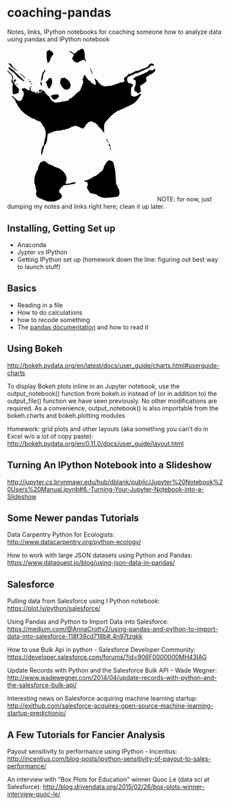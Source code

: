 # coaching-pandas
Notes, links, IPython notebooks for coaching someone how to analyze data using pandas and IPython notebook
<?xml version="1.0" encoding="UTF-8" standalone="no"?>
<!-- Created with Inkscape (http://www.inkscape.org/) -->

<svg
   xmlns:dc="http://purl.org/dc/elements/1.1/"
   xmlns:cc="http://creativecommons.org/ns#"
   xmlns:rdf="http://www.w3.org/1999/02/22-rdf-syntax-ns#"
   xmlns:svg="http://www.w3.org/2000/svg"
   xmlns="http://www.w3.org/2000/svg"
   xmlns:sodipodi="http://sodipodi.sourceforge.net/DTD/sodipodi-0.dtd"
   xmlns:inkscape="http://www.inkscape.org/namespaces/inkscape"
   id="svg2"
   version="1.1"
   inkscape:version="0.48.0 r9654"
   width="344.20938"
   height="354.33072"
   sodipodi:docname="pangagun.png">
  <metadata
     id="metadata8">
    <rdf:RDF>
      <cc:Work
         rdf:about="">
        <dc:format>image/svg+xml</dc:format>
        <dc:type
           rdf:resource="http://purl.org/dc/dcmitype/StillImage" />
        <dc:title></dc:title>
      </cc:Work>
    </rdf:RDF>
  </metadata>
  <defs
     id="defs6" />
  <sodipodi:namedview
     pagecolor="#ffffff"
     bordercolor="#666666"
     borderopacity="1"
     objecttolerance="10"
     gridtolerance="10"
     guidetolerance="10"
     inkscape:pageopacity="0"
     inkscape:pageshadow="2"
     inkscape:window-width="1078"
     inkscape:window-height="712"
     id="namedview4"
     showgrid="false"
     fit-margin-top="0"
     fit-margin-left="0"
     fit-margin-right="0"
     fit-margin-bottom="0"
     inkscape:zoom="0.62616822"
     inkscape:cx="156.07638"
     inkscape:cy="122.75039"
     inkscape:window-x="0"
     inkscape:window-y="0"
     inkscape:window-maximized="0"
     inkscape:current-layer="svg2" />
  <path
     style="fill:#000000"
     d="m 93.875821,353.72969 c -1.816662,-0.45129 -3.634843,-1.15236 -4.040405,-1.55792 -0.405562,-0.40556 -1.191923,-0.56297 -1.747463,-0.34979 -0.555539,0.21318 -1.488767,-0.18918 -2.073832,-0.89414 -0.585064,-0.70496 -1.905368,-1.28175 -2.934003,-1.28175 -1.028635,0 -2.334841,-0.5598 -2.90268,-1.244 -0.567838,-0.68421 -1.935491,-1.24401 -3.03923,-1.24401 -1.103739,0 -2.457549,-0.36022 -3.008466,-0.80049 -6.645722,-5.311 -7.22152,-6.03296 -7.20191,-9.03013 0.01088,-1.66326 0.360443,-4.49305 0.776803,-6.28844 0.598364,-2.5802 0.49659,-3.45476 -0.485614,-4.17297 -0.828803,-0.60603 -1.304266,-2.60771 -1.427703,-6.01057 -0.124864,-3.44218 -0.646277,-5.61156 -1.602788,-6.66849 -2.242297,-2.47771 -1.392606,-16.39609 1.404667,-23.00916 1.15765,-2.73681 2.113675,-5.42556 2.124502,-5.975 0.01082,-0.54943 0.907841,-1.88712 1.993366,-2.97265 1.438174,-1.43818 1.986939,-2.93433 2.022545,-5.51428 0.02688,-1.94734 0.602212,-4.15506 1.278527,-4.90605 0.676314,-0.75099 1.723044,-2.95155 2.326065,-4.89012 0.603022,-1.93858 1.477565,-3.52469 1.94343,-3.52469 0.465865,0 2.239652,-0.7464 3.94175,-1.65867 1.702106,-0.91227 3.775308,-1.65867 4.607133,-1.65867 1.246037,0 7.758679,4.72729 9.274989,6.73238 0.228068,0.30159 2.094075,1.03826 4.146685,1.63704 2.052611,0.5988 5.452701,2.13285 7.555761,3.40901 2.10306,1.27616 4.43692,2.3203 5.18636,2.3203 0.74944,0 2.75524,0.7464 4.45735,1.65867 1.7021,0.91227 3.75336,1.65867 4.55834,1.65867 0.805,0 1.46363,0.4687 1.46363,1.04156 0,0.57286 1.0263,1.51108 2.28067,2.08495 4.17008,1.9078 8.58902,6.86776 11.09525,12.45367 2.14042,4.77059 2.3865,6.06831 1.89566,9.99686 -0.31023,2.48302 -1.06483,5.47982 -1.67687,6.65954 -1.00324,1.93374 -0.94486,2.23483 0.59289,3.05781 1.98861,1.06427 6.47587,0.40187 13.18052,-1.94568 4.29954,-1.50544 9.78534,-1.93159 9.33004,-0.72478 -0.11404,0.30225 -0.20734,0.89284 -0.20734,1.31242 0,1.14442 -10.93254,3.43773 -20.31875,4.26225 -7.20953,0.63332 -8.45595,0.9703 -9.53738,2.57852 -0.6842,1.01749 -2.50751,2.98843 -4.05179,4.37988 -4.98626,4.49276 -5.9838,9.5771 -2.31991,11.8244 2.2486,1.37923 4.78754,6.70657 4.23861,8.89369 -0.71064,2.83141 -4.35235,5.79352 -9.23754,7.51367 -2.18466,0.76925 -4.71851,1.80619 -5.63078,2.30433 -2.22232,1.21349 -14.106921,1.56735 -18.231089,0.54283 z M 218.98715,344.2398 c -2.78801,-0.92084 -5.68683,-2.18694 -6.44183,-2.81352 -0.75499,-0.62659 -1.61029,-0.90168 -1.90066,-0.61133 -0.29036,0.29037 -0.94733,-0.30955 -1.45994,-1.33315 -0.5126,-1.02361 -1.66597,-1.87499 -2.56303,-1.89195 -0.89706,-0.017 -2.00378,-0.26055 -2.45937,-0.54125 -0.65305,-0.40239 -7.12982,-1.66709 -9.60386,-1.87533 -1.0206,-0.0859 -6.53605,-6.52013 -7.03949,-8.21215 -0.29138,-0.97926 -1.03577,-2.58425 -1.65422,-3.56664 -0.97103,-1.54246 -0.91257,-2.22139 0.42854,-4.97602 1.0648,-2.18709 1.29263,-3.50432 0.72475,-4.1902 -0.45555,-0.55018 -0.6251,-1.32907 -0.37678,-1.73085 1.00871,-1.63212 -2.04987,-4.31817 -4.91706,-4.31817 -1.87847,0 -2.85566,-0.39259 -2.85566,-1.14728 0,-1.15158 2.40453,-2.13761 5.26436,-2.15875 2.03211,-0.015 15.70033,-6.66358 16.54695,-8.04885 0.36476,-0.59684 1.20582,-1.08517 1.86901,-1.08517 2.27631,0 6.6218,-2.90789 11.1506,-7.46169 2.49369,-2.50746 5.00969,-4.44977 5.59112,-4.31625 0.58143,0.13352 1.42668,-0.61394 1.87834,-1.66102 0.45164,-1.04708 1.16835,-2.46358 1.59266,-3.14778 1.26105,-2.03344 1.98733,-4.4651 1.79582,-6.0127 -0.0988,-0.79823 0.17597,-1.45134 0.61055,-1.45134 0.43458,0 1.58151,-1.68357 2.54875,-3.74128 1.89591,-4.03339 8.54404,-11.09759 9.04097,-9.60681 0.16648,0.49942 1.43062,0.90804 2.8092,0.90804 2.56293,0 6.6166,2.81637 7.22377,5.01886 0.18211,0.66065 0.48745,2.32077 0.67851,3.68918 0.19106,1.3684 0.67726,3.23441 1.08044,4.14668 1.49752,3.38838 3.4673,18.57203 3.71186,28.61213 0.13888,5.70169 0.51021,11.11311 0.82517,12.02539 1.22731,3.55486 2.40736,5.39069 3.46507,5.39069 0.60713,0 1.10387,0.41312 1.10387,0.91806 0,0.50494 -0.55981,0.70326 -1.24401,0.4407 -1.78793,-0.68609 -1.53389,0.83215 0.36135,2.15963 2.03848,1.4278 4.17226,7.49313 4.18794,11.90426 0.0127,3.56356 -1.99133,8.57075 -3.6038,9.00448 -3.7318,1.00381 -15.77823,2.4572 -23.75782,2.86635 -8.20831,0.42088 -10.25189,0.25515 -14.61207,-1.18497 z M 80.048153,246.39262 c -0.265214,-0.45558 -0.745208,-2.28367 -1.066659,-4.06245 -0.676038,-3.74089 2.599008,-17.08463 4.193201,-17.08463 1.240299,0 2.050155,-2.62662 2.557087,-8.29337 0.224427,-2.50874 0.980608,-5.86756 1.680411,-7.46403 1.105771,-2.52264 1.809381,-7.03539 2.004259,-12.85472 0.123007,-3.67322 -0.499187,-8.56929 -1.046043,-8.23132 -0.320075,0.19781 -0.829486,-1.10549 -1.132037,-2.89624 -0.302542,-1.79074 -1.082019,-3.46003 -1.732161,-3.70951 -0.650151,-0.24949 -1.187802,-1.30502 -1.194785,-2.34565 -0.0097,-1.44372 -0.189536,-1.61264 -0.759009,-0.71288 -0.554453,0.87603 -0.972116,0.34305 -1.624729,-2.07335 -0.48313,-1.78887 -1.670724,-3.74485 -2.639099,-4.34663 -0.968374,-0.60177 -1.54354,-1.31127 -1.278143,-1.57666 0.763502,-0.76351 -2.208697,-2.66444 -4.211424,-2.69352 -0.999385,-0.0145 -2.051477,-0.40566 -2.337983,-0.86923 -0.286506,-0.46358 -0.821382,-0.65717 -1.188614,-0.43021 -0.367233,0.22696 -1.56648,-0.42005 -2.664994,-1.43782 -1.098515,-1.01775 -4.224379,-2.54381 -6.946366,-3.39121 -2.721988,-0.84742 -5.50887,-2.0082 -6.193073,-2.57952 -0.684203,-0.57131 -3.950573,-2.60064 -7.258599,-4.50962 -5.398647,-3.11543 -15.962837,-12.21445 -15.962837,-13.74893 0,-0.55419 -4.711982,-6.93163 -5.831015,-7.89198 -0.26575,-0.22807 -0.957536,-1.58837 -1.5373,-3.0229 -0.579765,-1.43453 -1.689851,-3.30054 -2.466856,-4.14669 -0.777007,-0.84615 -1.872132,-3.08978 -2.433613,-4.98584 -0.561481,-1.89606 -1.987143,-4.32187 -3.168139,-5.39069 -4.78228,-4.32803 -5.296502,-4.87902 -5.296502,-5.67532 0,-1.71074 1.747707,-0.69144 6.811688,3.97271 7.093958,6.53385 9.135859,7.72438 12.197865,7.11198 3.196494,-0.6393 3.66755,-1.24317 6.693097,-8.5802 3.268181,-7.92542 3.269808,-11.40371 0.0068,-14.529878 -3.155991,-3.02363 -3.232863,-5.19587 -0.207334,-5.85882 1.254372,-0.27486 2.761932,-0.64912 3.350134,-0.83169 1.139762,-0.35377 3.682244,0.86169 6.394575,3.05699 1.878986,1.52081 5.716645,2.61646 6.482395,1.85071 0.279736,-0.27974 0.139769,-1.19781 -0.311038,-2.04014 -0.98158,-1.8341 2.179869,-7.36255 4.195356,-7.33646 0.933078,0.0121 0.833108,0.32669 -0.399972,1.2587 -2.578491,1.94892 -2.115978,7.4526 0.83973,9.99236 2.248365,1.93196 3.467848,2.321018 6.366475,2.031128 0.778549,-0.0779 1.894626,0.62556 2.480171,1.56317 1.146887,1.83646 6.470998,2.48274 6.470998,0.7855 0,-0.5664 0.79583,-0.7195 2.073343,-0.39887 1.140338,0.28621 2.073342,0.16602 2.073342,-0.26708 0,-0.4331 0.839704,-0.90671 1.866009,-1.05247 1.199185,-0.17031 1.96071,-0.931828 2.131023,-2.131018 0.312021,-2.19697 -1.319884,-2.51973 -2.096559,-0.41467 -0.543959,1.47432 -1.8302,2.659608 -2.911115,2.682648 -0.327786,0.007 -0.395644,-0.50936 -0.150796,-1.147418 0.244849,-0.63807 0.04653,-1.40649 -0.440696,-1.70763 -0.487232,-0.30112 -0.885877,-1.14747 -0.885877,-1.88077 0,-0.73331 0.235671,-1.09762 0.523713,-0.80958 0.288042,0.28805 1.164473,0.18079 1.947625,-0.23834 1.675799,-0.89686 6.317122,0.20513 6.061761,1.43925 -0.09621,0.46501 0.930093,1.06647 2.280676,1.33658 1.350592,0.27012 2.455617,0.90415 2.455617,1.40895 0,1.595068 6.05528,8.383308 9.312002,10.439188 2.24019,1.41417 3.12805,2.55592 3.12805,4.0225 0,5.10314 12.989031,13.69265 16.060821,10.62086 0.31893,-0.31893 2.29903,-0.47414 4.40021,-0.34493 2.10118,0.12921 4.05118,-0.13859 4.33332,-0.5951 0.28215,-0.45653 2.58808,-0.98365 5.1243,-1.17141 2.53622,-0.18775 4.9592,-0.54447 5.38441,-0.7927 0.4252,-0.24823 2.58194,-0.71376 4.79274,-1.03453 3.34077,-0.48469 3.95302,-0.83795 3.62516,-2.09167 -0.39411,-1.50709 2.22902,-3.34183 4.77781,-3.34183 0.63168,0 1.97028,-1.15409 2.97469,-2.56463 1.38832,-1.94973 1.99536,-2.29771 2.53178,-1.45134 0.38808,0.61231 0.71132,0.71344 0.7183,0.22473 0.0163,-1.14375 8.47201,-9.82036 9.86328,-10.12102 1.70614,-0.3687 6.73616,-5.628698 6.73616,-7.044138 0,-0.71468 0.9217,-3.13448 2.04822,-5.37734 1.12653,-2.24285 2.62402,-6.28543 3.32776,-8.98351 1.18261,-4.53399 1.1735,-4.98339 -0.12019,-5.93261 -1.12354,-0.82437 -1.22258,-1.3971 -0.50198,-2.90268 0.49376,-1.03161 1.35405,-3.64837 1.91176,-5.81501 0.55772,-2.16664 1.30821,-3.93935 1.66775,-3.93935 1.73658,0 3.2774,1.15098 3.2774,2.4482 0,0.79278 0.75845,2.1278 1.68545,2.96672 0.92699,0.83892 2.46112,2.78036 3.40915,4.31432 1.09195,1.76681 2.59699,2.96366 4.10645,3.26555 1.31051,0.2621 2.19358,0.78263 1.96238,1.15672 -0.72262,1.16921 4.55793,5.94386 5.97307,5.40083 0.9433,-0.36198 1.15297,-0.12993 0.77426,0.85696 -0.40058,1.04389 -0.13723,1.25344 1.15167,0.91638 1.09014,-0.28508 1.67099,-0.0315 1.67099,0.72939 0,1.74669 1.47242,1.40536 2.53962,-0.58873 1.0376,-1.93878 -0.19411,-7.91454 -2.31472,-11.23017 -0.7197,-1.12526 -0.8388,-1.97806 -0.32093,-2.29812 0.45288,-0.2799 1.15645,0.0862 1.56346,0.81347 0.40703,0.7273 1.61421,1.76146 2.68263,2.29812 1.68872,0.84823 3.70631,3.42735 5.46692,6.98844 0.28189,0.57017 0.9391,1.03774 1.46047,1.03905 0.52136,0.001 1.67137,1.08222 2.55557,2.40201 0.88419,1.3198 2.08751,2.21548 2.67403,1.99041 0.58652,-0.22507 1.61076,0.13513 2.27607,0.80044 1.38723,1.38723 7.9916,2.65924 8.7163,1.67876 0.26586,-0.35968 2.90918,-0.70005 5.87406,-0.75637 2.96488,-0.0563 6.5103,-0.57987 7.87871,-1.16344 1.3684,-0.58357 3.20512,-1.19802 4.08159,-1.36544 0.87647,-0.16743 1.99608,-0.62709 2.48802,-1.02148 0.49192,-0.39439 2.20062,-0.98293 3.7971,-1.30787 1.59647,-0.32494 4.09557,-1.27664 5.55356,-2.1149 1.45798,-0.83826 3.76448,-1.49244 5.12554,-1.45374 1.36105,0.0387 3.61642,-0.40258 5.01192,-0.98061 2.05308,-0.85042 2.45977,-1.4281 2.13116,-3.02725 -0.22336,-1.08695 -0.59306,-2.88237 -0.82157,-3.98982 -0.34934,-1.69313 0.24455,-2.44123 3.73202,-4.70103 2.28111,-1.47811 4.14748,-2.92745 4.14748,-3.22076 0,-1.26103 3.58665,-4.23751 4.62572,-3.83878 1.40139,0.53777 5.7166,-1.21816 11.03361,-4.48975 2.31945,-1.42717 5.16612,-2.46956 6.74418,-2.46956 1.50184,0 5.00598,-1.06471 7.78697,-2.36603 2.78099,-1.30131 6.16389,-2.63502 7.51755,-2.96379 3.97032,-0.96428 11.22249,-4.6586 11.22697,-5.71912 0.008,-1.91892 3.77179,-5.54263 6.21591,-5.98472 1.85563,-0.33564 3.12039,0.0659 4.97602,1.57962 l 2.48801,2.02964 -2.25612,1.02877 c -1.81184,0.82619 -2.50986,0.81818 -3.54472,-0.0407 -0.70873,-0.5882 -1.39254,-0.92297 -1.51958,-0.74394 -0.12703,0.17904 -0.845,1.30907 -1.59549,2.51118 -1.52088,2.4361 -6.15802,5.25149 -13.53875,8.2199 -2.70241,1.08686 -7.66777,3.38875 -11.03415,5.11531 -3.36638,1.72657 -7.29166,3.13921 -8.72285,3.13921 -1.4312,0 -3.97521,0.93301 -5.65337,2.07335 -1.67816,1.14033 -3.29754,2.07334 -3.59863,2.07334 -0.30109,0 -2.91865,1.13168 -5.81681,2.51484 -4.66005,2.22403 -5.33174,2.84721 -5.8086,5.38912 -0.30475,1.6245 -0.0656,4.47833 0.55004,6.56334 1.00829,3.41488 1.33872,3.73008 4.44601,4.24104 5.28591,0.86921 8.74747,2.57699 8.74747,4.31561 0,0.85021 -1.10554,2.60501 -2.45675,3.89954 -2.40083,2.30015 -2.45652,2.54079 -2.44699,10.57289 0.0115,9.698958 0.90047,12.483568 3.65134,11.437688 1.28309,-0.48783 2.21956,-0.33927 3.04129,0.48245 1.03021,1.03021 1.64357,0.96689 4.63518,-0.47849 1.89632,-0.9162 3.79915,-1.66582 4.22852,-1.66582 0.42937,0 0.96019,-0.46784 1.17961,-1.03964 0.45182,-1.17742 6.28961,-3.5071 7.00231,-2.7944 0.25571,0.25571 -0.23873,1.44449 -1.09876,2.64175 -0.86002,1.19725 -2.54947,3.87659 -3.75432,5.95407 -1.20486,2.07749 -4.37707,6.00033 -7.04937,8.71743 -3.99013,4.05703 -6.78611,5.87469 -15.6401,10.16763 -12.95919,6.28337 -25.61236,12.01465 -26.52525,12.01465 -1.97282,0 -11.5993,7.21904 -16.72304,12.54086 -15.33644,15.92933 -15.32271,15.9056 -15.36166,26.56215 -0.0172,4.72113 0.10086,9.09702 0.26249,9.7242 0.62683,2.43238 -1.46224,1.58929 -3.36691,-1.35879 -2.9809,-4.61388 -7.00137,-9.28701 -8.00456,-9.30397 -0.48617,-0.008 -1.68013,-1.41446 -2.65324,-3.12496 -0.9731,-1.71051 -2.90676,-3.85642 -4.29701,-4.76869 -1.39026,-0.91227 -2.5288,-1.93858 -2.53011,-2.28068 -0.002,-0.3421 -0.6917,-0.622 -1.53417,-0.622 -0.84247,0 -2.37356,-0.73008 -3.4024,-1.62239 -1.46008,-1.26633 -2.61956,-1.51763 -5.28308,-1.14508 -3.50098,0.48969 -7.19882,2.38626 -7.19882,3.69219 0,0.40367 -0.54334,0.73395 -1.20742,0.73395 -0.66409,0 -2.73316,2.61241 -4.59794,5.80536 -3.18963,5.4614 -3.56502,5.80536 -6.33592,5.80536 -1.73071,0 -4.01837,-0.76954 -5.54715,-1.86601 -1.43096,-1.0263 -4.73901,-2.46223 -7.35122,-3.19096 -3.95159,-1.10237 -5.13823,-1.14741 -7.06365,-0.26807 -1.2728,0.58129 -5.0199,2.08685 -8.32688,3.3457 -3.30698,1.25885 -6.01269,2.61753 -6.01269,3.0193 0,0.40177 -0.77315,0.4851 -1.7181,0.18518 -1.08467,-0.34426 -2.28582,-0.0315 -3.25792,0.8482 -0.98958,0.89556 -2.16796,1.19414 -3.29771,0.83557 -1.02115,-0.3241 -2.30761,-0.10172 -3.06949,0.53058 -0.72138,0.59869 -2.84938,1.15971 -4.7289,1.24673 -5.17005,0.23935 -15.27265,1.84819 -16.90239,2.69172 -0.79363,0.41078 -4.14998,1.75129 -7.45855,2.97891 -6.628537,2.45948 -6.395932,2.09923 -7.23542,11.20591 -0.841587,9.12935 -2.082117,13.21804 -5.114804,16.85799 -1.074389,1.28953 -2.171279,3.34214 -2.437521,4.56136 -0.26625,1.21921 -1.170103,4.64257 -2.008563,7.60745 -0.838459,2.96488 -1.847315,6.88304 -2.241888,8.70702 -0.394582,1.82399 -0.934414,2.94359 -1.199628,2.48801 z m 161.151607,-10.3657 c 0,-1.14033 0.18824,-1.60684 0.41831,-1.03667 0.23007,0.57017 0.23007,1.50318 0,2.07334 -0.23007,0.57017 -0.41831,0.10367 -0.41831,-1.03667 z m -2.38291,-5.03721 c -0.11823,-1.68523 0.16214,-2.43406 0.82934,-2.21506 1.4254,0.46784 1.82331,4.7647 0.44104,4.76261 -0.62645,-8.3e-4 -1.16788,-1.0867 -1.27038,-2.54755 z m -1.22046,-5.07958 c -1.63307,-2.53203 -2.35161,-5.53118 -1.45753,-6.08374 1.06779,-0.65994 4.39736,6.28348 3.46176,7.21908 -0.47811,0.47811 -1.2431,0.0448 -2.00423,-1.13534 z m -3.99161,-9.37263 c 0,-0.6842 0.3732,-1.244 0.82934,-1.244 0.45614,0 0.82934,0.5598 0.82934,1.244 0,0.68421 -0.3732,1.24401 -0.82934,1.24401 -0.45614,0 -0.82934,-0.5598 -0.82934,-1.24401 z m -2.32214,-3.06854 c -1.15421,-1.15422 -1.34067,-3.98082 -0.26259,-3.98082 0.40293,0 0.96297,0.6531 1.24453,1.45134 0.28156,0.79824 0.7294,1.91784 0.99518,2.48801 0.61538,1.32012 -0.67148,1.34711 -1.97712,0.0415 z M 108.3749,117.66757 c -1.61183,-0.5993 -6.53032,-5.86913 -5.98593,-6.41352 0.22931,-0.22931 -0.0551,-0.98575 -0.63213,-1.68097 -0.87803,-1.05796 -0.78912,-1.26405 0.54529,-1.26405 0.87689,0 1.96586,-0.37151 2.41992,-0.82558 0.45407,-0.45407 3.67829,-1.06671 7.16493,-1.36144 l 6.33936,-0.53588 1.12604,2.75963 c 1.09654,2.6873 1.04895,2.82852 -1.81571,5.38844 -4.58527,4.09751 -6.5044,4.92144 -9.16177,3.93337 z M 13.270108,104.75593 c -1.044472,-1.69 -1.387747,-19.564298 -0.398621,-20.756118 0.679125,-0.81829 0.368726,-2.10757 -1.230802,-5.11228 l -2.138956,-4.01801 1.429443,-4.72113 c 1.716594,-5.66953 1.548858,-6.07725 -5.2627349,-12.79242 -5.49996517,-5.4221 -7.9124317,-9.83642 -3.0355787,-5.55449 1.5168279,1.33179 4.6906056,4.55564 7.0528386,7.1641 3.981592,4.39661 4.253821,4.96288 3.730993,7.76096 -0.310187,1.66008 -0.927734,3.45862 -1.372328,3.99677 -1.270152,1.53742 4.771059,11.42822 10.70149,17.5207 5.085203,5.22416 6.038153,6.99878 4.326362,8.05672 -0.471346,0.29131 -0.751247,1.89944 -0.622003,3.57363 0.225821,2.925188 0.122002,3.054698 -2.660441,3.318778 -1.592487,0.15114 -3.085294,0.55993 -3.317348,0.90843 -0.761308,1.14331 -6.573747,1.6714 -7.202314,0.65436 z m 288.589882,-3.04615 c -0.23733,-0.90756 -1.63336,-2.022178 -3.16637,-2.528118 -1.50804,-0.49769 -2.97464,-1.51145 -3.25912,-2.25278 -0.74397,-1.93876 0.37609,-8.71225 1.6898,-10.21896 1.53118,-1.75612 2.12684,-10.13301 0.9074,-12.76106 -0.61384,-1.32292 -1.6646,-2.12015 -2.7997,-2.12419 -2.77012,-0.01 -3.26384,-1.73067 -1.01024,-3.52116 1.09888,-0.87306 2.74437,-2.21213 3.65664,-2.9757 0.91227,-0.76357 2.59168,-1.51207 3.73202,-1.66332 1.14033,-0.15126 2.89991,-0.80436 3.91017,-1.45134 1.01026,-0.64698 2.27559,-1.17633 2.81184,-1.17633 0.53625,0 2.6953,-0.81134 4.79787,-1.80298 12.81004,-6.04162 15.84824,-7.73343 15.84824,-8.82503 0,-0.98101 0.87214,-1.10858 4.59101,-0.6715 4.19144,0.49263 4.75911,0.35821 6.52246,-1.54449 2.40637,-2.59651 2.83123,-2.59716 3.81646,-0.006 0.6911,1.81774 0.35067,2.53339 -2.71587,5.70912 -1.92831,1.99698 -5.46533,4.46653 -7.86004,5.48791 -2.39471,1.02136 -4.35402,2.18427 -4.35402,2.58423 0,0.39997 -0.50531,0.72721 -1.12291,0.72721 -0.61759,0 -2.1198,0.9239 -3.33823,2.0531 -1.64165,1.52142 -2.10253,2.59525 -1.77977,4.14668 0.23955,1.15148 0.62484,3.009 0.8562,4.12782 0.52809,2.5538 -2.01402,5.08248 -9.81302,9.76121 -4.80562,2.88296 -5.57715,3.65762 -5.10931,5.13018 0.30306,0.95396 0.88467,3.78707 1.29245,6.29582 0.71851,4.42041 0.66457,4.63182 -1.7458,6.842028 -2.92899,2.68576 -5.75143,2.97762 -6.35816,0.65745 z m -234.951943,0.0977 c 0,-0.75706 3.657985,-2.621138 5.143582,-2.621138 0.505368,0 0.243364,0.7464 -0.582229,1.658668 -1.490955,1.64749 -4.561353,2.29535 -4.561353,0.96247 z m 66.814103,-7.709718 c -2.30639,-1.39648 -8.27588,-7.64168 -8.06948,-8.44217 0.0959,-0.37181 -0.53913,-1.67801 -1.41113,-2.90268 -0.88603,-1.24437 -1.47508,-3.23178 -1.33528,-4.50511 0.93741,-8.53792 2.06368,-10.85856 5.11594,-10.54127 2.90282,0.30175 4.49611,-0.0435 3.9888,-0.86433 -0.86228,-1.3952 0.046,-0.94105 3.31735,1.65867 1.72192,1.36841 3.42393,2.48801 3.78226,2.48801 1.03649,0 5.75511,5.00081 5.75511,6.09929 0,0.54762 0.58759,1.83457 1.30575,2.85988 2.39209,3.4152 0.67108,10.97006 -3.0248,13.27818 -2.35508,1.47077 -7.62931,1.9585 -9.42452,0.87153 z m -38.879396,-4.24148 c -1.103209,-1.48244 -2.218966,-4.09867 -2.479452,-5.81384 -0.260487,-1.71516 -1.056261,-3.70113 -1.768387,-4.41325 -1.743059,-1.74306 -1.629747,-2.61688 0.423882,-3.26867 0.997319,-0.31654 1.537201,-1.01834 1.286327,-1.67211 -0.24604,-0.64117 0.264152,-1.34768 1.184027,-1.63964 0.888992,-0.28215 1.616353,-0.85679 1.616353,-1.27698 0,-3.30426 6.681476,-5.54636 7.893876,-2.64894 1.40434,3.35615 1.82513,8.02041 0.98138,10.87836 -0.48924,1.65717 -0.92331,3.19964 -0.9646,3.42771 -0.0413,0.22806 -0.69319,1.34767 -1.44868,2.48801 -0.7555,1.14034 -1.625951,3.09964 -1.934371,4.35402 -0.74224,3.0189 -2.33794,2.88077 -4.790355,-0.41467 z m -17.169414,-8.1531 c -1.254207,-5.22812 -0.125192,-6.84022 2.01163,-2.87238 0.979662,1.81912 1.336219,3.59845 0.994176,4.96125 -0.823499,3.28107 -1.896455,2.53542 -3.005806,-2.08887 z m -55.998261,0.84122 c -0.300662,-0.48648 -0.347517,-1.08365 -0.104122,-1.32705 0.594065,-0.59406 2.211566,0.45267 2.211566,1.43118 0,1.05987 -1.431777,0.98912 -2.107444,-0.10413 z m 34.002817,-0.82933 c -0.300662,-0.48649 -0.347517,-1.08366 -0.104122,-1.32706 0.594065,-0.59406 2.211566,0.45268 2.211566,1.43118 0,1.05987 -1.431777,0.98913 -2.107444,-0.10412 z m -39.750665,-5.14451 c -1.461778,-2.87387 -1.482369,-3.23416 -0.254989,-4.46154 0.898633,-0.89864 2.036071,-1.1593 3.478736,-0.79721 2.53706,0.63676 2.789568,1.84825 0.53441,2.564 -1.056638,0.33537 -1.705061,1.42237 -1.888544,3.16591 l -0.279421,2.65518 -1.590192,-3.12634 z m 37.502572,0.91623 c -2.514722,-1.83185 -2.953681,-3.18058 -1.035154,-3.18058 0.684203,0 1.244006,0.34654 1.244006,0.7701 0,0.42355 0.604231,1.37433 1.342736,2.11283 2.006976,2.00698 1.047592,2.19102 -1.551588,0.29765 z m -22.414437,-6.9126 c -3.041468,-2.50874 -5.856064,-4.56135 -6.254658,-4.56135 -0.398594,0 -1.061648,-0.71224 -1.473454,-1.58275 -1.049122,-2.21774 -7.682617,-9.23307 -9.783729,-10.3469 -3.977883,-2.10873 -9.5417061,-6.80231 -9.2072176,-7.7671 0.1976741,-0.57017 -0.1886821,-1.03667 -0.8585694,-1.03667 -1.8475153,0 -1.4558143,-1.47142 0.5622053,-2.11191 1.2150778,-0.38565 2.0179577,-0.14013 2.5292207,0.77345 0.411971,0.73615 1.225242,1.33846 1.807269,1.33846 0.582027,0 1.934743,0.933 3.006035,2.07334 1.071292,1.14034 2.442553,2.07334 3.047245,2.07334 0.604692,0 1.09944,0.39795 1.09944,0.88433 0,0.48638 2.308267,3.00549 5.129482,5.59802 9.476447,8.70831 18.897685,17.97786 18.909537,18.60509 0.0339,1.79415 -3.601185,0.11199 -8.512806,-3.93935 z m 48.786515,-5.40695 c 1.556193,-7.52101 2.34413,-9.6551 4.450613,-12.05425 1.407799,-1.6034 2.55964,-3.27548 2.55964,-3.71575 0,-0.44026 0.373202,-0.80048 0.829337,-0.80048 1.560215,0 0.831303,3.49025 -1.244005,5.95661 -1.140338,1.35521 -2.073343,3.15977 -2.073343,4.01012 0,0.85036 -0.348628,1.76157 -0.774733,2.02491 -0.426097,0.26335 -0.582244,1.68488 -0.346978,3.15896 0.507786,3.18165 -2.37688,10.55885 -4.128761,10.55885 -0.953363,0 -0.822232,-1.64563 0.72823,-9.13897 z m -31.553917,6.65096 c 2.279918,-0.97972 3.589343,-0.97972 2.073343,0 -0.684203,0.44216 -1.803808,0.78342 -2.488011,0.75835 -0.82026,-0.0301 -0.679012,-0.28838 0.414668,-0.75835 z m -11.234559,-7.86721 c -2.9437,-2.50243 -5.592153,-4.55504 -5.885453,-4.56136 -0.2933,-0.006 -0.753949,-0.58656 -1.023664,-1.28942 -0.607355,-1.58275 0.401076,-1.01705 5.23489,2.93661 6.739813,5.5126 8.758968,7.4155 7.894254,7.43972 -0.477316,0.0134 -3.276328,-2.02313 -6.220027,-4.52555 z m 160.320235,-6.41881 c -0.46531,-0.58119 -1.11715,-1.98972 -1.44855,-3.13006 -0.33138,-1.14034 -1.06353,-2.81974 -1.627,-3.73201 -0.56346,-0.91228 -1.25241,-2.96488 -1.531,-4.56136 l -0.50654,-2.90268 1.59028,3.31735 c 4.52103,9.43098 6.02672,14.13626 3.52281,11.00876 z M 22.953186,51.499442 c -0.567838,-0.6842 -1.453238,-1.24452 -1.967556,-1.24515 -0.514318,-6.3e-4 -2.614531,-1.5248 -4.66714,-3.38703 -2.052609,-1.86223 -4.70997,-3.74738 -5.905247,-4.18921 -1.409743,-0.52111 -2.438768,-1.7349 -2.929074,-3.455 -0.584793,-2.05159 -1.277127,-2.71213 -3.0592938,-2.91884 -2.6733248,-0.31006 -2.5699466,-1.9366 0.1494623,-2.35161 2.5272005,-0.38568 5.9374815,2.00392 5.9447355,4.1655 0.0039,1.15026 1.736893,3.19673 4.946335,5.84094 5.14609,4.23979 9.796291,8.78441 8.988493,8.78441 -0.257556,0 -0.932877,-0.5598 -1.500715,-1.24401 z M 93.34857,31.802692 c -0.05407,-0.57017 -0.04735,-1.4612 0.01493,-1.98007 0.06228,-0.51887 -0.295452,-2.01167 -0.79492,-3.317348 -0.49946,-1.305672 -0.97268,-6.159737 -1.051608,-10.786809 -0.123388,-7.2342124 0.07787,-8.6575484 1.436387,-10.1593784 0.868938,-0.960586 2.290471,-1.746519 3.15896,-1.746519 0.8685,0 1.34844,-0.373202 1.06653,-0.829337 -0.923,-1.493445 0.95134,-0.868665 2.48801,0.829337 0.825601,0.91227 1.937991,1.658674 2.471981,1.658674 1.3531,0 4.26012,3.366103 4.7849,5.5405264 0.29564,1.225016 -0.20257,2.408854 -1.5442,3.669248 -1.08937,1.023405 -1.98066,2.37109 -1.98066,2.994854 0,0.623765 -0.74641,1.935288 -1.65868,2.914496 -0.91227,0.979207 -1.65867,2.650427 -1.65867,3.713819 0,4.112487 -6.380374,11.218317 -6.732959,7.498507 z m 63.68999,-1.79286 c -5.76976,-3.546469 -7.57514,-8.570498 -4.20287,-11.695816 2.57181,-2.383469 2.51712,-4.837409 -0.14671,-6.582818 -1.17084,-0.767162 -2.85025,-2.1162894 -3.73202,-2.9980614 -0.88178,-0.881772 -2.34963,-1.603221 -3.2619,-1.603221 -0.91227,0 -1.65867,-0.373202 -1.65867,-0.829337 0,-1.077506 1.60561,-1.05066 4.85227,0.08113 1.43647,0.500757 2.61176,1.47369 2.61176,2.162073 0,0.771811 0.47688,1.068609 1.24401,0.774236 0.7814,-0.299854 1.244,0.0085 1.244,0.8293374 0,0.850818 0.45768,1.131078 1.31184,0.803308 0.72151,-0.276869 1.84111,-0.503399 2.48801,-0.503399 0.64689,0 1.17617,-0.5598024 1.17617,-1.2440054 0,-1.22553 0.8711,-1.568914 3.31735,-1.307686 1.10578,0.118083 1.10578,0.0351 0,-0.746835 -1.08075,-0.764236 -1.03274,-1.040864 0.36585,-2.107924 0.88541,-0.675535 2.26289,-1.228245 3.06106,-1.228245 0.79817,0 1.6757,-0.363215 1.95006,-0.807144 1.06462,-1.722588 6.39703,-3.64191701 7.78334,-2.80150901 3.08971,1.87304501 4.66928,6.99176701 4.69649,15.21937041 0.0231,6.991719 0.2499,8.180995 2.01443,10.563847 2.62717,3.547779 1.8608,4.074679 -1.65611,1.138629 -1.86977,-1.560946 -3.25832,-2.14645 -4.09477,-1.726617 -0.69609,0.349387 -2.86892,1.297787 -4.82849,2.107567 -1.95957,0.80977 -4.34919,2.15429 -5.31025,2.98781 -2.34221,2.03139 -5.39214,1.87114 -9.22485,-0.48469 z"
     id="path2987"
     inkscape:connector-curvature="0" />
</svg>
NOTE: for now, just dumping my notes and links right here; clean it up later.

## Installing, Getting Set up
<ul><li> Anaconda</li>
<li>Jypter vs IPython</li>
<li>Getting IPython set up (homework down the line:  figuring out best way to launch stuff)</li></ul>


## Basics
<ul><li>Reading in a file</li>
<li> How to do calculations</li>
<li> how to recode something</li>
<li> The  <a href="http://pandas.pydata.org/pandas-docs/stable/">pandas documentation</a> and how to read it</li></ul>



## Using Bokeh
http://bokeh.pydata.org/en/latest/docs/user_guide/charts.html#userguide-charts

To display Bokeh plots inline in an Jupyter notebook, use the output_notebook() function from bokeh.io instead of (or in addition to) the output_file() function we have seen previously. No other modifications are required.
As a convenience, output_notebook() is also importable from the bokeh.charts and bokeh.plotting modules

Homework: grid plots and other layouts (aka something you can’t do in Excel w/o a lot of copy paste):
http://bokeh.pydata.org/en/0.11.0/docs/user_guide/layout.html


## Turning An IPython Notebook into a Slideshow
http://jupyter.cs.brynmawr.edu/hub/dblank/public/Jupyter%20Notebook%20Users%20Manual.ipynb#6.-Turning-Your-Jupyter-Notebook-into-a-Slideshow


## Some Newer pandas Tutorials
Data Carpentry Python for Ecologists: http://www.datacarpentry.org/python-ecology/

How to work with large JSON datasets using Python and Pandas:
https://www.dataquest.io/blog/using-json-data-in-pandas/


## Salesforce

Pulling data from Salesforce using I Python notebook: https://plot.ly/python/salesforce/

Using Pandas and Python to Import Data into Salesforce: https://medium.com/@AnnaCrotty2/using-pandas-and-python-to-import-data-into-salesforce-118f39cd718b#.4n97tzgkk

How to use Bulk Api in python - Salesforce Developer Community: https://developer.salesforce.com/forums/?id=906F0000000MH43IAG

Update Records with Python and the Salesforce Bulk API – Wade Wegner: http://www.wadewegner.com/2014/04/update-records-with-python-and-the-salesforce-bulk-api/

Interesting news on Salesforce acquiring machine learning startup: http://exithub.com/salesforce-acquires-open-source-machine-learning-startup-predictionio/


## A Few Tutorials for Fancier Analysis
Payout sensitivity to performance using IPython - Incentius: http://incentius.com/blog-posts/ipython-sensitivity-of-payout-to-sales-performance/

An interview with "Box Plots for Education" winner Quoc Le (data sci at Salesforce): http://blog.drivendata.org/2015/02/26/box-plots-winner-interview-quoc-le/

